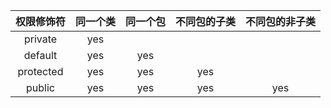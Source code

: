 | 权限修饰符 | 同一个类 | 同一个包 | 不同包的子类 | 不同包的非子类 |
| :--------: | :------: | :------: | :----------: | :------------: |
|  private   |   yes    |          |              |                |
|  default   |   yes    |   yes    |              |                |
| protected  |   yes    |   yes    |     yes      |                |
|   public   |   yes    |   yes    |     yes      |      yes       |

